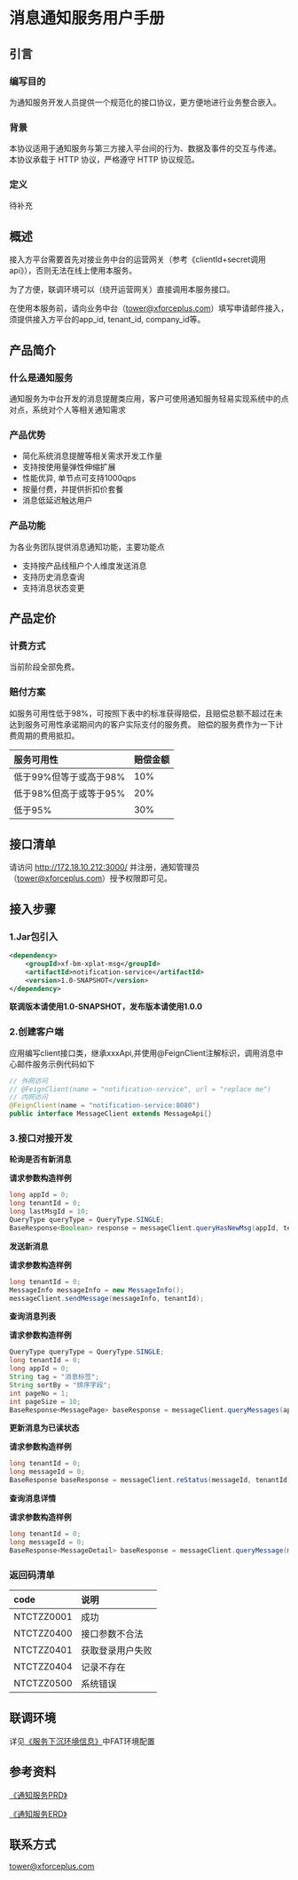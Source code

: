 # 消息通知服务用户手册

## 引言

### 编写目的

为通知服务开发人员提供一个规范化的接口协议，更方便地进行业务整合嵌入。

### 背景

本协议适用于通知服务与第三方接入平台间的行为、数据及事件的交互与传递。 本协议承载于 HTTP 协议，严格遵守 HTTP 协议规范。

### 定义

待补充

## 概述

接入方平台需要首先对接业务中台的运营网关（参考《clientId+secret调用api》），否则无法在线上使用本服务。

为了方便，联调环境可以（绕开运营网关）直接调用本服务接口。

在使用本服务前，请向业务中台（tower@xforceplus.com）填写申请邮件接入，须提供接入方平台的app_id, tenant_id, company_id等。

## 产品简介 

### 什么是通知服务

通知服务为中台开发的消息提醒类应用，客户可使用通知服务轻易实现系统中的点对点，系统对个人等相关通知需求

### 产品优势

+ 简化系统消息提醒等相关需求开发工作量
+ 支持按使用量弹性伸缩扩展
+ 性能优异, 单节点可支持1000qps
+ 按量付费，并提供折扣价套餐
+ 消息低延迟触达用户

### 产品功能
为各业务团队提供消息通知功能，主要功能点
+ 支持按产品线租户个人维度发送消息
+ 支持历史消息查询
+ 支持消息状态变更

## 产品定价

### 计费方式

当前阶段全部免费。
<!--
|  产品  | 定价维度 | 定价 |
|  :----  | :----  |:---- |
| 消息通知服务  | 单价|0.002元/次| 
| 消息通知服务 | 套餐 |100元/50,000次，1,000元/550,000次(9折)、10,000元/5,800,000次、100,000元/25,000,000次|
| 消息通知服务  | 优惠政策 |公司内部产品线接入前三位，按照所购套餐价8折计费，且提供免费资深工程师咨询服务，并协助接入；|
-->

### 赔付方案

如服务可用性低于98%，可按照下表中的标准获得赔偿，且赔偿总额不超过在未达到服务可用性承诺期间内的客户实际支付的服务费。
赔偿的服务费作为一下计费周期的费用抵扣。

|  服务可用性  | 赔偿金额 | 
|  :----  | :----  |
| 低于99%但等于或高于98%  | 10%|
| 低于98%但高于或等于95% | 20% |
| 低于95% | 30% |

## 接口清单
请访问 http://172.18.10.212:3000/ 并注册，通知管理员（tower@xforceplus.com）授予权限即可见。


## 接入步骤
### 1.Jar包引入

<!--DOCUSAURUS_CODE_TABS-->
<!--XML-->
```xml
<dependency>
    <groupId>xf-bm-xplat-msg</groupId>
	<artifactId>notification-service</artifactId>
    <version>1.0-SNAPSHOT</version>
</dependency>
```
**联调版本请使用1.0-SNAPSHOT，发布版本请使用1.0.0**


### 2.创建客户端
应用编写client接口类，继承xxxApi,并使用@FeignClient注解标识，调用消息中心邮件服务示例代码如下
<!--DOCUSAURUS_CODE_TABS-->
<!--Java-->
```java
// 外网访问
// @FeignClient(name = "notification-service", url = "replace me")
// 内网访问
@FeignClient(name = "notification-service:8080")
public interface MessageClient extends MessageApi{}
```
<!--END_DOCUSAURUS_CODE_TABS-->

### 3.接口对接开发

**轮询是否有新消息**

**请求参数构造样例**
<!--DOCUSAURUS_CODE_TABS-->
<!--Java-->
```java
long appId = 0;
long tenantId = 0;
long lastMsgId = 10;
QueryType queryType = QueryType.SINGLE;
BaseResponse<Boolean> response = messageClient.queryHasNewMsg(appId, tenantId, lastMsgId, queryType);
```
<!--END_DOCUSAURUS_CODE_TABS-->

**发送新消息**

**请求参数构造样例**
<!--DOCUSAURUS_CODE_TABS-->
<!--Java-->
```java
long tenantId = 0;
MessageInfo messageInfo = new MessageInfo();
messageClient.sendMessage(messageInfo, tenantId);
```
<!--END_DOCUSAURUS_CODE_TABS-->

**查询消息列表**

**请求参数构造样例**
<!--DOCUSAURUS_CODE_TABS-->
<!--Java-->
```java
QueryType queryType = QueryType.SINGLE;
long tenantId = 0;
long appId = 0;
String tag = "消息标签";
String sortBy = "排序字段";
int pageNo = 1;
int pageSize = 10;
BaseResponse<MessagePage> baseResponse = messageClient.queryMessages(appId, tenantId, queryType, tag, sortBy, pageNo, pageSize);
```
<!--END_DOCUSAURUS_CODE_TABS-->

**更新消息为已读状态**

**请求参数构造样例**
<!--DOCUSAURUS_CODE_TABS-->
<!--Java-->
```java
long tenantId = 0;
long messageId = 0;
BaseResponse baseResponse = messageClient.reStatus(messageId, tenantId);
```
<!--END_DOCUSAURUS_CODE_TABS-->

**查询消息详情**

**请求参数构造样例**
<!--DOCUSAURUS_CODE_TABS-->
<!--Java-->
```java
long tenantId = 0;
long messageId = 0;
BaseResponse<MessageDetail> baseResponse = messageClient.queryMessage(messageId, tenantId);
```
<!--END_DOCUSAURUS_CODE_TABS-->



### 返回码清单

|  code   | 说明 | 
|  :----  |:----|
|NTCTZZ0001 |  成功 |
| NTCTZZ0400 |  接口参数不合法 |
| NTCTZZ0401 | 获取登录用户失败|
| NTCTZZ0404 |  记录不存在 |
| NTCTZZ0500 |  系统错误 |


## 联调环境

详见[《服务下沉环境信息》](https://wiki.xforceplus.com/pages/viewpage.action?pageId=30025683)中FAT环境配置

## 参考资料

[《通知服务PRD》](https://wiki.xforceplus.com/pages/viewpage.action?pageId=30021044)

[《通知服务ERD》](https://wiki.xforceplus.com/pages/viewpage.action?pageId=30027491)



## 联系方式
tower@xforceplus.com